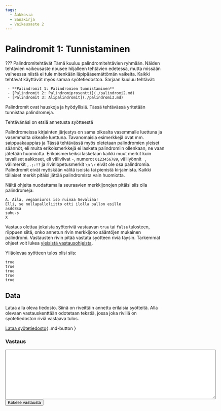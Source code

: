 ```yaml
---
tags:
  - Ääkkösiä
  - Sanakirja
  - Vaikeusaste 2
---
```

# Palindromit 1: Tunnistaminen

??? Palindromitehtävät
    Tämä kuuluu palindromitehtävien ryhmään. Näiden tehtävien vaikeusaste nousee hiljalleen tehtävien edetessä, mutta missään vaiheessa niistä ei tule mitenkään läpipääsemättömän vaikeita. Kaikki tehtävät käyttävät myös samaa syötetiedostoa. Sarjaan kuuluu tehtävät:

     - **Palindromit 1: Palindromien tunnistaminen**
     - [Palindromit 2: Palindromiprosentti](./palindromi2.md)
     - [Palindromit 3: Alipalindromit](./palindromi3.md)

Palindromit ovat hauskoja ja hyödyllisiä. Tässä tehtävässä yritetään tunnistaa palindromeja.

Tehtävänäsi on etsiä annetusta syötteestä 

Palindromeissa kirjainten järjestys on sama oikealta vasemmalle luettuna ja vasemmalta oikealle luettuna. Tavanomaisia esimerkkejä ovat mm. saippuakauppias ja  Tässä tehtävässä myös oletetaan palindromien yleiset säännöt, eli muita erikoismerkkejä ei lasketa palindromiin ollenkaan, ne vaan jätetään huomiotta. Erikoismerkeiksi lasketaan kaikki muut merkit kuin tavalliset aakkoset, eli väliviivat `-`, numerot `0123456789`, välilyönnit ` `, välimerkit `,.;:!?` ja rivinlopetusmerkit `\n` `\r` eivät ole osa palindromia. Palindromit eivät myöskään välitä isoista tai pienistä kirjaimista. Kaikki tällaiset merkit pitäisi jättää palindromista vain huomiotta.

Näitä ohjeita nuodattamalla seuraavien merkkijonojen pitäisi siis olla palindromeja:

```
A. Aila, vegaaniuros iso ruinaa Gevaliaa!
Elli, se nollapalloliitto otti ilolla pallon esille
asdd8sa  
suhu-s
X
```

Vastaus olettaa jokaista syöteriviä vastaavan `true` tai `false` tulosteen, riippuen siitä, onko annetun rivin merkkijono sääntöjen mukainen palindromi. Vastausten rivin pitää vastata syötteen riviä täysin. Tarkemmat ohjeet voit lukea [yleisistä vastausohjeista](../arviointi.md). 

Ylläolevaa syötteen tulos olisi siis:

```
true
true
true
true
true
```



## Data

Lataa alla oleva tiedosto. Siinä on riveittäin annettu erilaisia syötteitä. Alla olevaan vastauskenttään odotetaan tekstiä, jossa joka rivillä on syötetiedoston riviä vastaava tulos.

[Lataa syötetiedosto](../syotteet/palindromi_input.txt){ .md-button }


### Vastaus

<textarea rows="10" cols="80" id="tulos"></textarea>
<div id="vastausalue">
    <button class="md-button md-button--primary" id="submit_button">Kokeile vastausta</button>
    <div style="display: none;" id="vastaustiedosto">../../syotteet/palindromi_output.txt</div>
    <div style="display: none;" id="tehtavatiedosto">../../syotteet/palindromi_input.txt</div>
    <div style="text_color: red" id="virhelista"></div>
</div>
